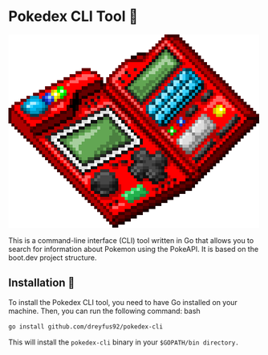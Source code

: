
<h1>Pokedex CLI Tool 🧰</h1

![pokedex](./assets/pokedex.gif)

This is a command-line interface (CLI) tool written in Go that allows you to search for information about Pokemon using the PokeAPI. It is based on the boot.dev project structure.

<h2>Installation 💾</h2>

To install the Pokedex CLI tool, you need to have Go installed on your machine. Then, you can run the following command:
bash 
```bash
go install github.com/dreyfus92/pokedex-cli
```

This will install the `pokedex-cli` binary in your `$GOPATH/bin directory.`

